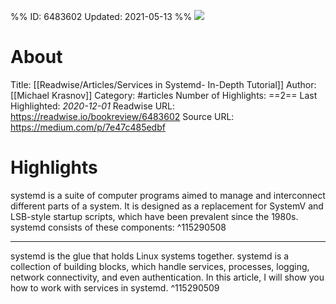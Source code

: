 %%
ID: 6483602
Updated: 2021-05-13
%%
![](https://readwise-assets.s3.amazonaws.com/static/images/article0.00998d930354.png)

# About
Title: [[Readwise/Articles/Services in Systemd- In-Depth Tutorial]]
Author: [[Michael Krasnov]]
Category: #articles
Number of Highlights: ==2==
Last Highlighted: *2020-12-01*
Readwise URL: https://readwise.io/bookreview/6483602
Source URL: https://medium.com/p/7e47c485edbf


# Highlights 
systemd is a suite of computer programs aimed to manage and interconnect different parts of a system. It is designed as a replacement for SystemV and LSB-style startup scripts, which have been prevalent since the 1980s. systemd consists of these components:  ^115290508

---

systemd is the glue that holds Linux systems together. systemd is a collection of building blocks, which handle services, processes, logging, network connectivity, and even authentication. In this article, I will show you how to work with services in systemd.  ^115290509

